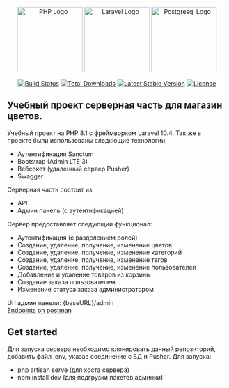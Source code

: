 <p align="center">
    <a href="https://laravel.com" target="_blank"><img src="https://upload.wikimedia.org/wikipedia/commons/thumb/2/27/PHP-logo.svg/2560px-PHP-logo.svg.png" height="150" alt="PHP Logo"></a>
    <a href="https://laravel.com" target="_blank"><img src="https://raw.githubusercontent.com/laravel/art/master/logo-lockup/5%20SVG/2%20CMYK/1%20Full%20Color/laravel-logolockup-cmyk-red.svg" height="150" alt="Laravel Logo"></a>
    <a href="https://www.postgresql.org" target="_blank"><img src="https://upload.wikimedia.org/wikipedia/commons/thumb/2/29/Postgresql_elephant.svg/993px-Postgresql_elephant.svg.png" height="150" alt="Postgresql Logo"></a>
</p>

<p align="center">
<a href="https://github.com/laravel/framework/actions"><img src="https://github.com/laravel/framework/workflows/tests/badge.svg" alt="Build Status"></a>
<a href="https://packagist.org/packages/laravel/framework"><img src="https://img.shields.io/packagist/dt/laravel/framework" alt="Total Downloads"></a>
<a href="https://packagist.org/packages/laravel/framework"><img src="https://img.shields.io/packagist/v/laravel/framework" alt="Latest Stable Version"></a>
<a href="https://packagist.org/packages/laravel/framework"><img src="https://img.shields.io/packagist/l/laravel/framework" alt="License"></a>
</p>

## Учебный проект серверная часть для магазин цветов.
Учебный проект на PHP 8.1 с фреймворком Laravel 10.4. Так же в проекте были использованы следкющие технологии:
<ul>
    <li>Аутентификация Sanctum</li>
    <li>Bootstrap (Admin LTE 3)</li>
    <li>Вебсокет (удаленный сервер Pusher)</li>
    <li>Swagger</li>
</ul>

Серверная часть состоит из:
<ul>
    <li>API</li>    
    <li>Админ панель (с аутентификацией)</li>
</ul>

Сервер предоставляет следующий функционал:
<ul>
    <li>Аутентификация (с разделением ролей)</li>
    <li>Создание, удаление, получение, изменение цветов</li>
    <li>Создание, удаление, получение, изменение категорий</li>
    <li>Создание, удаление, получение, изменение тегов</li>
    <li>Создание, удаление, получение, изменение пользователей</li>
    <li>Добавление и удаление товаров из корзины</li>
    <li>Создание заказа пользователем</li>
    <li>Изменение статуса заказа администратором</li>
</ul>
Url админ панели: {baseURL}/admin <br>
<a href="https://app.getpostman.com/join-team?invite_code=992cb323c9cc56aa8281c25c05982dc2&target_code=3bfb829a11d1a0b43dc7b823660b0b77">Endpoints on postman</a>

## Get started
Для запуска сервера необходимо клонировать данный репозиторий, добавить файл .env, указав соединение с БД и Pusher. Для запуска:
<ul>
    <li>php artisan serve (для хоста сервера)</li>
    <li>npm install dev (для подгрузки пакетов админки)</li>
</ul>
